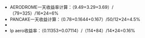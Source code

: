 - AERODROME一天收益率计算：（9.49+3.29+3.69）/（79+325）/16*24=6%
- PANCAKE一天收益计算：（0.78+0.1644+0.167）/50/12*24=4.5%
-
- lp aero收益率：（0.11353+0.07114）/（114+84）/14*24=0.16%
